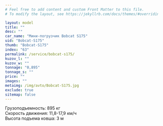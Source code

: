 ```yaml
---
# Feel free to add content and custom Front Matter to this file.
# To modify the layout, see https://jekyllrb.com/docs/themes/#overriding-theme-defaults

layout: model
title: ""
desc: ""
car_name: "Мини-погрузчик Bobcat S175"
uid: "Bobcat-S175"
thumb: "Bobcat-S175"
index: "63"
permalink: /service/bobcat-s175/
kuzov_l: ""
kuzov_w: ""
tonnage: "0,895"
tonnage_s: ""
price: ""
images: ""
metaimg: /img/avto/Bobcat-S175.jpg
exclude: true
sitemap: false
---
```


Грузоподъемность: 895 кг  
Скорость движения: 11,8-17,9 км/ч  
Высота подъема ковша: 3 м  